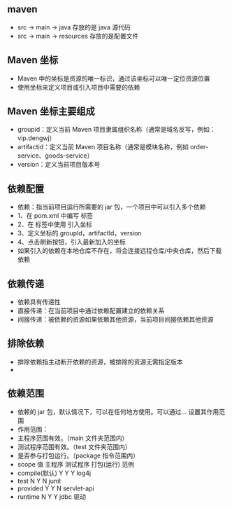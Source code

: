 ## maven
* src -> main -> java 存放的是 java 源代码
* src -> main -> resources 存放的是配置文件

## Maven 坐标
* Maven 中的坐标是资源的唯一标识，通过该坐标可以唯一定位资源位置
* 使用坐标来定义项目或引入项目中需要的依赖

## Maven 坐标主要组成
* groupid：定义当前 Maven 项目隶属组织名称（通常是域名反写，例如：vip.dengwj）
* artifactid：定义当前 Maven 项目名称（通常是模块名称，例如 order-service、goods-service）
* version：定义当前项目版本号

## 依赖配置
* 依赖：指当前项目运行所需要的 jar 包，一个项目中可以引入多个依赖
* 1、在 pom.xml 中编写 <dependencies> 标签
* 2、在 <dependencies> 标签中使用 <dependency> 引入坐标
* 3、定义坐标的 groupId，artifactId，version
* 4、点击刷新按钮，引入最新加入的坐标
* 如果引入的依赖在本地仓库不存在，将会连接远程仓库/中央仓库，然后下载依赖

## 依赖传递
* 依赖具有传递性
* 直接传递：在当前项目中通过依赖配置建立的依赖关系
* 间接传递：被依赖的资源如果依赖其他资源，当前项目间接依赖其他资源

## 排除依赖
* 排除依赖指主动断开依赖的资源，被排除的资源无需指定版本
* <exclusions><exclusion><groupid></groupid><artifactid></artifactid></exclusion></exclusions>

## 依赖范围
* 依赖的 jar 包，默认情况下，可以在任何地方使用。可以通过<scope>...</scope> 设置其作用范围
* 作用范围：
* 主程序范围有效。（main 文件夹范围内）
* 测试程序范围有效。（test 文件夹范围内）
* 是否参与打包运行。（package 指令范围内）
* scope 值        主程序        测试程序       打包(运行)      范例
* compile(默认)     Y             Y            Y            log4j
* test             N             Y             N            junit
* provided         Y             Y             N            servlet-api
* runtime          N             Y             Y            jdbc 驱动